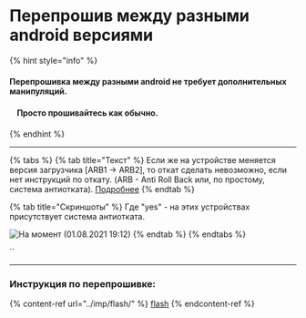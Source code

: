 # Перепрошив между разными android версиями

{% hint style="info" %}
#### Перепрошивка между разными android не требует дополнительных манипуляций.

#### ᅠПросто прошивайтесь как обычно.
{% endhint %}

***



{% tabs %}
{% tab title="Текст" %}
Если же на устройстве меняется версия загрузчика \[ARB1 -> ARB2], то откат сделать невозможно, если нет инструкций по откату. (ARB - Anti Roll Back или, по простому, система антиотката). [Подробнее](https://www.xda-developers.com/xiaomi-anti-rollback-protection-brick-phone/)
{% endtab %}

{% tab title="Скриншоты" %}
Где "yes" - на этих устройствах присутствует система антиотката.

![На момент (01.08.2021 19:12)](https://telegra.ph/file/e15232a2ea4dc68e9dee3.jpg)
{% endtab %}
{% endtabs %}

``

***

### **Инструкция по перепрошивке:**

{% content-ref url="../imp/flash/" %}
[flash](../imp/flash/)
{% endcontent-ref %}
